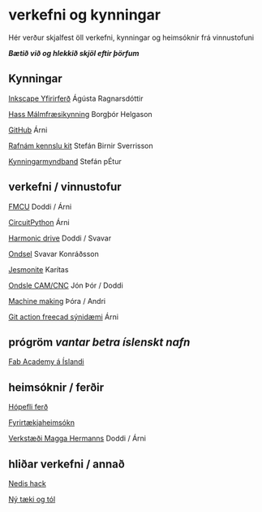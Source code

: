 # verkefni og kynningar

Hér verður skjalfest öll verkefni, kynningar og heimsóknir frá vinnustofuni

**_Bætið við og hlekkið skjöl eftir þörfum_**

## Kynningar

[Inkscape Yfirirferð](inscape_yfirferd.md) Ágústa Ragnarsdóttir

[Hass Málmfræsikynning](haas_malmfraes.md) Borgþór Helgason

[GitHub](gitaction.md) Árni

[Rafnám kennslu kit]() Stefán Birnir Sverrisson

[Kynningarmyndband]() Stefán pÉtur

## verkefni / vinnustofur

[FMCU](fmcu.md) Doddi / Árni

[CircuitPython](circuitpython.md) Árni

[Harmonic drive](HarmonicDrive.md) Doddi / Svavar

[Ondsel](ondsel.md) Svavar Konráðsson

[Jesmonite](jesmonite.md) Karítas

[Ondsle CAM/CNC]() Jón Þór / Doddi

[Machine making]() Þóra / Andri

[Git action freecad sýnidæmi]() Árni

## prógröm *vantar betra íslenskt nafn*

[Fab Academy á Íslandi](fabacademy.md)


## heimsóknir / ferðir

[Hópefli ferð]()

[Fyrirtækjaheimsókn]()

[Verkstæði Magga Hermanns](https://www.tubes.is/category/frettir/a-verkstaedisbordinu/) Doddi / Árni

## hliðar verkefni / annað

[Nedis hack]()

[Ný tæki og  tól]()
